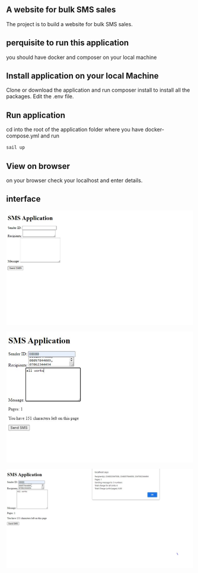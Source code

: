 ## A website for bulk SMS sales

The project is to build a website for bulk SMS sales.

## perquisite to run this application

you should have docker and composer on your local machine

## Install application on your local Machine

Clone or download the application and run composer install to install all the packages. Edit the .env file.

## Run application

cd into the root of the application folder where you have docker-compose.yml and run

```bash
sail up
```

## View on browser

on your browser check your localhost and enter details.

## interface

![plot](./public/imgs/screen1.JPG)

![plot](./public/imgs/screen2.JPG)

![plot](./public/imgs/screen3.JPG)
